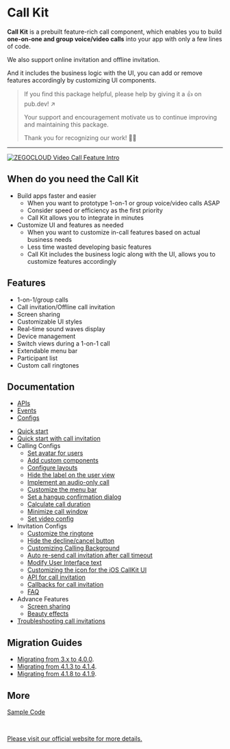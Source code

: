 # Call Kit

**Call Kit** is a prebuilt feature-rich call component, which enables you to build **one-on-one and group voice/video calls** into your app with only a few lines of code.

We also support online invitation and offline invitation.

And it includes the business logic with the UI, you can add or remove features accordingly by customizing UI components.

>
>
>If you find this package helpful, please help by giving it a 👍 on pub.dev! ↗️
>
>Your support and encouragement motivate us to continue improving and maintaining this package.
>
>Thank you for recognizing our work! 👏👏
---

[![ZEGOCLOUD Video Call Feature Intro](https://res.cloudinary.com/marcomontalbano/image/upload/v1682407474/video_to_markdown/images/youtube--mEg32GyIqgI-c05b58ac6eb4c4700831b2b3070cd403.jpg)](https://www.youtube.com/embed/mEg32GyIqgI "ZEGOCLOUD Video Call Feature Intro")

## When do you need the Call Kit

- Build apps faster and easier
  - When you want to prototype 1-on-1 or group voice/video calls ASAP
  - Consider speed or efficiency as the first priority
  - Call Kit allows you to integrate in minutes
- Customize UI and features as needed
  - When you want to customize in-call features based on actual business needs
  - Less time wasted developing basic features
  - Call Kit includes the business logic along with the UI, allows you to customize features accordingly

## Features

- 1-on-1/group calls
- Call invitation/Offline call invitation
- Screen sharing
- Customizable UI styles
- Real-time sound waves display
- Device management
- Switch views during a 1-on-1 call
- Extendable menu bar
- Participant list
- Custom call ringtones

## Documentation

- [APIs](https://pub.dev/documentation/zego_uikit_prebuilt_call/latest/topics/APIs-topic.html)
- [Events](https://pub.dev/documentation/zego_uikit_prebuilt_call/latest/topics/Events-topic.html)
- [Configs](https://pub.dev/documentation/zego_uikit_prebuilt_call/latest/zego_uikit_prebuilt_call/ZegoUIKitPrebuiltCallConfig-class.html)

> 
> 

- [Quick start](https://zegocloud.spreading.io/doc/callkit/Call%20Kit/main/Quick%20start/b26d509e)
- [Quick start with call invitation](https://zegocloud.spreading.io/doc/callkit/Call%20Kit/main/Quick%20start%20(with%20call%20invitation)/eb1d3c42)
- Calling Configs
  - [Set avatar for users](https://zegocloud.spreading.io/doc/callkit/Call%20Kit/main/Calling%20config/Set%20avatar%20for%20users/0b0379a1)
  - [Add custom components](https://zegocloud.spreading.io/doc/callkit/Call%20Kit/main/Calling%20config/Add%20custom%20components/104f3892)
  - [Configure layouts](https://zegocloud.spreading.io/doc/callkit/Call%20Kit/main/Calling%20config/Configure%20layouts/72e3cb8a)
  - [Hide the label on the user view](https://zegocloud.spreading.io/doc/callkit/Call%20Kit/main/Calling%20config/Hide%20the%20label%20on%20the%20user%20view/d05f2d97)
  - [Implement an audio-only call](https://zegocloud.spreading.io/doc/callkit/Call%20Kit/main/Calling%20config/Implement%20an%20audio-only%20call/649285b6)
  - [Customize the menu bar](https://zegocloud.spreading.io/doc/callkit/Call%20Kit/main/Calling%20config/Customize%20the%20menu%20bar/db8f439f)
  - [Set a hangup confirmation dialog](https://zegocloud.spreading.io/doc/callkit/Call%20Kit/main/Calling%20config/Set%20a%20hangup%20confirmation%20dialog/f6a7433c)
  - [Calculate call duration](https://zegocloud.spreading.io/doc/callkit/Call%20Kit/main/Calling%20config/Calculate%20call%20duration/c75ba0e1)
  - [Minimize call window](https://zegocloud.spreading.io/doc/callkit/Call%20Kit/main/Calling%20config/Minimize%20call%20window/4a12fd9e)
  - [Set video config](https://zegocloud.spreading.io/doc/callkit/Call%20Kit/main/Calling%20config/Set%20video%20config/da12304d)
- Invitation Configs
  - [Customize the ringtone](https://zegocloud.spreading.io/doc/callkit/Call%20Kit/main/Invitation%20config/Customize%20the%20ringtone/0fcda8ea)
  - [Hide the decline/cancel button](https://zegocloud.spreading.io/doc/callkit/Call%20Kit/main/Invitation%20config/Hide%20the%20decline/cancel%20button/6be662b7)
  - [Customizing Calling Background](https://zegocloud.spreading.io/doc/callkit/Call%20Kit/main/Invitation%20config/Customizing%20Calling%20Background/a8673748)
  - [Auto re-send call invitation after call timeout](https://zegocloud.spreading.io/doc/callkit/Call%20Kit/main/Invitation%20config/Auto%20re-send%20call%20invitation%20after%20call%20timeout/c8736cd7)
  - [Modify User Interface text](https://zegocloud.spreading.io/doc/callkit/Call%20Kit/main/Invitation%20config/Modify%20User%20Interface%20text/49aac7d2)
  - [Customizing the icon for the iOS CallKit UI](https://zegocloud.spreading.io/doc/callkit/Call%20Kit/main/Invitation%20config/Customizing%20the%20icon%20for%20the%20iOS%20CallKit%20UI/1dc1fc86)
  - [API for call invitation](https://zegocloud.spreading.io/doc/callkit/Call%20Kit/main/Invitation%20config/API%20for%20call%20invitation/b417a083)
  - [Callbacks for call invitation](https://zegocloud.spreading.io/doc/callkit/Call%20Kit/main/Invitation%20config/Callbacks%20for%20call%20invitation/763b69a7)
  - [FAQ](https://zegocloud.spreading.io/doc/callkit/Call%20Kit/main/Invitation%20config/FAQ/0d1a020c)
- Advance Features
  - [Screen sharing](https://zegocloud.spreading.io/doc/callkit/Call%20Kit/main/Advanced%20Features/Screen%20sharing/4fb3f574)
  - [Beauty effects](https://zegocloud.spreading.io/doc/callkit/Call%20Kit/main/Advanced%20Features/Beauty%20effects/edfb08d6)
- [Troubleshooting call invitations](https://zegocloud.spreading.io/doc/callkit/Call%20Kit/main/Troubleshooting%20call%20invitations/4981e46f)


## Migration Guides

- [Migrating from 3.x to 4.0.0](https://pub.dev/documentation/zego_uikit_prebuilt_call/latest/topics/Migration:%20from%203.x%20to%204.0-topic.html).
- [Migrating from 4.1.3 to 4.1.4](https://pub.dev/documentation/zego_uikit_prebuilt_call/latest/topics/Migration:%204.x-topic.html#414).
- [Migrating from 4.1.8 to 4.1.9](https://pub.dev/documentation/zego_uikit_prebuilt_call/latest/topics/Migration:%204.x-topic.html#419).

## More
[Sample Code](https://github.com/ZEGOCLOUD/zego_uikit_prebuilt_call_example_flutter)

<br />

[Please visit our official website for more details.](https://docs.zegocloud.com/article/14746)